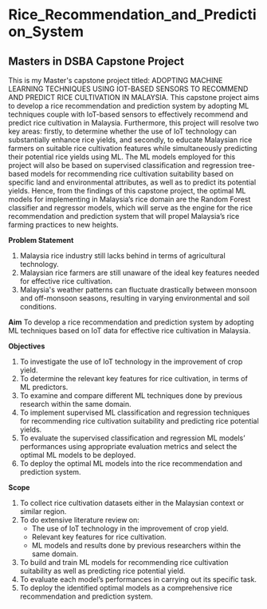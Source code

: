 # Rice_Recommendation_and_Prediction_System
## Masters in DSBA Capstone Project


This is my Master's capstone project titled: ADOPTING MACHINE LEARNING TECHNIQUES USING IOT-BASED SENSORS TO RECOMMEND AND PREDICT RICE CULTIVATION IN MALAYSIA. This capstone project aims to develop a rice recommendation and prediction system by adopting ML techniques couple with IoT-based sensors to effectively recommend and predict rice cultivation in Malaysia. Furthermore, this project will resolve two key areas: firstly, to determine whether the use of IoT technology can substantially enhance rice yields, and secondly, to educate Malaysian rice farmers on suitable rice cultivation features while simultaneously predicting their potential rice yields using ML. The ML models employed for this project will also be based on supervised classification and regression tree-based models for recommending rice cultivation suitability based on specific land and environmental attributes, as well as to predict its potential yields. Hence, from the findings of this capstone project, the optimal ML models for implementing in Malaysia’s rice domain are the Random Forest classifier and regressor models, which will serve as the engine for the rice recommendation and prediction system that will propel Malaysia’s rice farming practices to new heights.

**Problem Statement**
1. Malaysia rice industry still lacks behind in terms of agricultural technology.
2. Malaysian rice farmers are still unaware of the ideal key features needed for effective rice cultivation.
3. Malaysia's weather patterns can fluctuate drastically between monsoon and off-monsoon seasons, resulting in varying environmental and soil conditions.
   

**Aim**
To develop a rice recommendation and prediction system by adopting ML techniques based on IoT data for effective rice cultivation in Malaysia.


**Objectives**
1.	To investigate the use of IoT technology in the improvement of crop yield. 
2.	To determine the relevant key features for rice cultivation, in terms of ML predictors. 
3.	To examine and compare different ML techniques done by previous research within the same domain. 
4.	To implement supervised ML classification and regression techniques for recommending rice cultivation suitability and predicting rice potential yields.
5.	To evaluate the supervised classification and regression ML models’ performances using appropriate evaluation metrics and select the optimal ML models to be deployed.
6.	To deploy the optimal ML models into the rice recommendation and prediction system.


**Scope**
1. To collect rice cultivation datasets either in the Malaysian context or similar region. 
2. To do extensive literature review on:
   - The use of IoT technology in the improvement of crop yield.
   - Relevant key features for rice cultivation.
   - ML models and results done by previous researchers within the same domain.
3. To build and train ML models for recommending rice cultivation suitability as well as predicting rice potential yield.
4. To evaluate each model’s performances in carrying out its specific task. 
5. To  deploy the identified optimal models as a comprehensive rice recommendation and prediction system.

